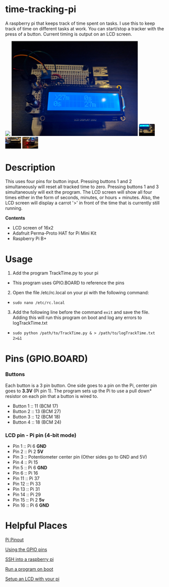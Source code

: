 # time-tracking-pi

A raspberry pi that keeps track of time spent on tasks. 
I use this to keep track of time on different tasks at work. You can start/stop a tracker with the press of a button. Current timing is output on an LCD screen. 

<img src="https://raw.githubusercontent.com/anthonyfennell/time-tracking-pi/master/topSeconds.jpg" width="400">
<img src="https://raw.githubusercontent.com/anthonyfennell/time-tracking-pi/master/topMinutes.jpg" width="400">
<img src="https://raw.githubusercontent.com/anthonyfennell/time-tracking-pi/master/topBackwards.jpg" width="50">
<img src="https://raw.githubusercontent.com/anthonyfennell/time-tracking-pi/master/topSide.jpg" width="50">
<img src="https://raw.githubusercontent.com/anthonyfennell/time-tracking-pi/master/leftSide.jpg" width="50">


# Description
This uses four pins for button input. Pressing buttons 1 and 2 simultaneously will reset all tracked time to zero. Pressing buttons 1 and 3 simultaneously will exit the program. The LCD screen will show all four times either in the form of seconds, minutes, or hours + minutes. Also, the LCD screen will display a carrot '>' in front of the time that is currently still running.

**Contents**
* LCD screen of 16x2
* Adafruit Perma-Proto HAT for Pi Mini Kit 
* Raspberry Pi B+

# Usage
1. Add the program TrackTime.py to your pi
  * This program uses GPIO.BOARD to reference the pins
2. Open the file /etc/rc.local on your pi with the following command:
  * `sudo nano /etc/rc.local`
3. Add the following line before the command `exit` and save the file. Adding this will run this program on boot and log any errors to logTrackTime.txt
  * `sudo python /path/to/TrackTime.py & > /path/to/logTrackTime.txt 2>&1`
  
# Pins (GPIO.BOARD)
### Buttons
Each button is a 3 pin button. One side goes to a pin on the Pi, center pin goes to **3.3V** (Pi pin 1).
The program sets up the Pi to use a pull down* resistor on each pin that a button is wired to.
- Button 1 :: 11 (BCM 17)
- Button 2 :: 13 (BCM 27)
- Button 3 :: 12 (BCM 18)
- Button 4 :: 18 (BCM 24)
### LCD pin - Pi pin (4-bit mode)
- Pin 1 :: Pi 6 **GND**
- Pin 2 :: Pi 2 **5V**
- Pin 3 :: Potentiometer center pin (Other sides go to GND and 5V)
- Pin 4 :: Pi 15
- Pin 5 :: Pi 6 **GND**
- Pin 6 :: Pi 16
- Pin 11 :: Pi 37
- Pin 12 :: Pi 33
- Pin 13 :: Pi 31
- Pin 14 :: Pi 29
- Pin 15 :: Pi 2 **5v**
- Pin 16 :: Pi 6 **GND**





# Helpful Places
[Pi Pinout](https://pinout.xyz/)

[Using the GPIO pins](https://learn.sparkfun.com/tutorials/raspberry-gpio/python-rpigpio-api)

[SSH into a raspberry pi](https://www.raspberrypi.org/documentation/remote-access/ssh/unix.md)

[Run a program on boot](https://www.raspberrypi.org/documentation/linux/usage/rc-local.md)

[Setup an LCD with your pi](http://www.circuitbasics.com/raspberry-pi-lcd-set-up-and-programming-in-python/)

